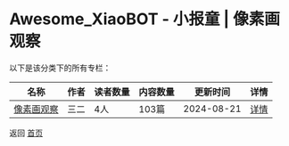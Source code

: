 # Awesome_XiaoBOT - 小报童 | 像素画观察

以下是该分类下的所有专栏：

| 名称 | 作者 | 读者数量 | 内容数量 | 更新时间 | 详情 |
|------|------|----------|----------|----------|------|
| [像素画观察](https://xiaobot.net/p/pixelart?refer=0b133df9-27dc-423b-8101-639049001c13) | 三二 | 4人 | 103篇 |  2024-08-21 | [详情](data/pixelart.md) |


返回 [首页](../README.md)
